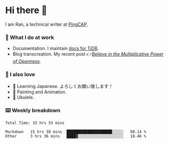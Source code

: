 # Hi there 👋

I am Ran, a technical writer at [PingCAP](https://pingcap.com/).

### 📝 What I do at work

- Documentation. I maintain [docs for TiDB](https://github.com/pingcap/docs).
- Blog transcreation. My recent post 👉[*Believe in the Multiplicative Power of Openness*](https://pingcap.com/blog/believe-in-the-multiplicative-power-of-openness-open-source-community).

### 🤠 I also love

- 💬 Learning Japanese. よろしくお願い致します！
- 🎨 Painting and Animation.
- 🎵 Ukulele.

### ⌨️ Weekly breakdown

<!--START_SECTION:waka-->

```text
Total Time: 15 hrs 55 mins

Markdown   15 hrs 38 mins  ████████████████████░░░░░   80.14 %
Other      3 hrs 36 mins   ████▓░░░░░░░░░░░░░░░░░░░░   18.46 %
```

<!--END_SECTION:waka-->

